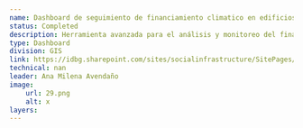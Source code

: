 ```yaml
---
name: Dashboard de seguimiento de financiamiento climatico en edificios
status: Completed
description: Herramienta avanzada para el análisis y monitoreo del financiamiento climático en las operaciones registradas con infraestructura, con filtros por año, país, división y sector. Proporciona una visión clara de la cantidad y el porcentaje de operaciones que integran Financiamiento Climático (FC) desde su preparación, detallando la asignación a actividades de mitigación y/o adaptación. También permite evaluar cómo los montos aprobados con FC pueden incrementarse en la fase de ejecución, maximizando el impacto de infraestructura verde. Además, ofrece un análisis sectorial y acceso al desglose detallado de cada proyecto, facilitando una gestión precisa y estratégica del financiamiento climático. Los proyectos que cuentan con Certificacion verde están geolocalizados. En futuro, se podria extender la geolocalización a todos los proyectos. 
type: Dashboard
division: GIS
link: https://idbg.sharepoint.com/sites/socialinfrastructure/SitePages/Sostenibilidad-y-Edificios-Verdes.aspx
technical: nan
leader: Ana Milena Avendaño
image: 
    url: 29.png
    alt: x
layers:
---
```

    